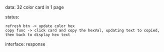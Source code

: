 data: 
32 color card in 1 page


status: 
    

    refresh btn -> update color hex
    copy func -> click card and copy the hexVal, updating text to copied, then back to display hex text


interface:
    response